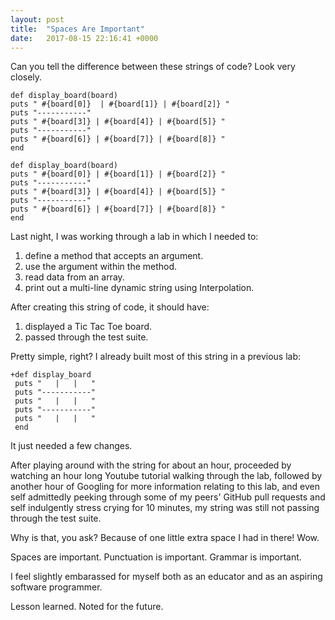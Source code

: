 ```yaml
---
layout: post
title:  "Spaces Are Important"
date:   2017-08-15 22:16:41 +0000
---
```


Can you tell the difference between these strings of code? Look very closely.

```
def display_board(board)
puts " #{board[0]}  | #{board[1]} | #{board[2]} "
puts "-----------"
puts " #{board[3]} | #{board[4]} | #{board[5]} "
puts "-----------"
puts " #{board[6]} | #{board[7]} | #{board[8]} "
end
```

```
def display_board(board)
puts " #{board[0]} | #{board[1]} | #{board[2]} "
puts "-----------"
puts " #{board[3]} | #{board[4]} | #{board[5]} "
puts "-----------"
puts " #{board[6]} | #{board[7]} | #{board[8]} "
end
```

Last night, I was working through a lab in which I needed to:
1. define a method that accepts an argument.
2. use the argument within the method.
3. read data from an array.
4. print out a multi-line dynamic string using Interpolation.

After creating this string of code, it should have:
1. displayed a Tic Tac Toe board.
2. passed through the test suite.

Pretty simple, right? I already built most of this string in a previous lab:
```
+def display_board
 puts "   |   |   "
 puts "-----------"
 puts "   |   |   "
 puts "-----------"
 puts "   |   |   "
 end
```
It just needed a few changes.

After playing around with the string for about an hour, proceeded by watching an hour long Youtube tutorial walking through the lab, followed by another hour of Googling for more information relating to this lab, and even self admittedly peeking through some of my peers' GitHub pull requests and self indulgently stress crying for 10 minutes, my string was still not passing through the test suite.

Why is that, you ask? Because of one little extra space I had in there! Wow.

Spaces are important. Punctuation is important. Grammar is important.

I feel slightly embarassed for myself both as an educator and as an aspiring software programmer.

Lesson learned. Noted for the future.
